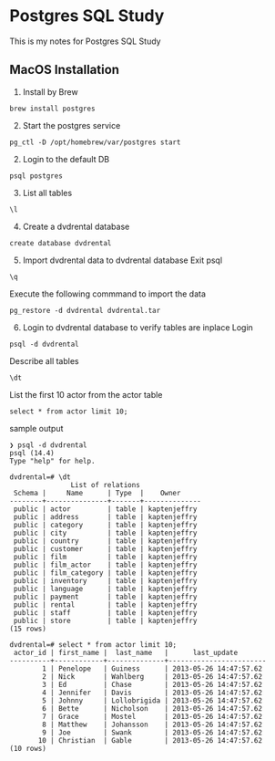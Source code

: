 # Postgres SQL Study
This is my notes for Postgres SQL Study

## MacOS Installation

1. Install by Brew
```
brew install postgres
```

2. Start the postgres service
```
pg_ctl -D /opt/homebrew/var/postgres start
```

2. Login to the default DB
```
psql postgres
```

3. List all tables
```
\l
```

4. Create a dvdrental database
```
create database dvdrental
```

5. Import dvdrental data to dvdrental database
Exit psql 
```
\q
```

Execute the following commmand to import the data
```
pg_restore -d dvdrental dvdrental.tar 
```

6. Login to dvdrental database to verify tables are inplace
Login
```
psql -d dvdrental
```

Describe all tables
```
\dt
```

List the first 10 actor from the actor table
```
select * from actor limit 10;
```

sample output
```
❯ psql -d dvdrental
psql (14.4)
Type "help" for help.

dvdrental=# \dt
               List of relations
 Schema |     Name      | Type  |    Owner
--------+---------------+-------+--------------
 public | actor         | table | kaptenjeffry
 public | address       | table | kaptenjeffry
 public | category      | table | kaptenjeffry
 public | city          | table | kaptenjeffry
 public | country       | table | kaptenjeffry
 public | customer      | table | kaptenjeffry
 public | film          | table | kaptenjeffry
 public | film_actor    | table | kaptenjeffry
 public | film_category | table | kaptenjeffry
 public | inventory     | table | kaptenjeffry
 public | language      | table | kaptenjeffry
 public | payment       | table | kaptenjeffry
 public | rental        | table | kaptenjeffry
 public | staff         | table | kaptenjeffry
 public | store         | table | kaptenjeffry
(15 rows)

dvdrental=# select * from actor limit 10;
 actor_id | first_name |  last_name   |      last_update
----------+------------+--------------+------------------------
        1 | Penelope   | Guiness      | 2013-05-26 14:47:57.62
        2 | Nick       | Wahlberg     | 2013-05-26 14:47:57.62
        3 | Ed         | Chase        | 2013-05-26 14:47:57.62
        4 | Jennifer   | Davis        | 2013-05-26 14:47:57.62
        5 | Johnny     | Lollobrigida | 2013-05-26 14:47:57.62
        6 | Bette      | Nicholson    | 2013-05-26 14:47:57.62
        7 | Grace      | Mostel       | 2013-05-26 14:47:57.62
        8 | Matthew    | Johansson    | 2013-05-26 14:47:57.62
        9 | Joe        | Swank        | 2013-05-26 14:47:57.62
       10 | Christian  | Gable        | 2013-05-26 14:47:57.62
(10 rows)

```



